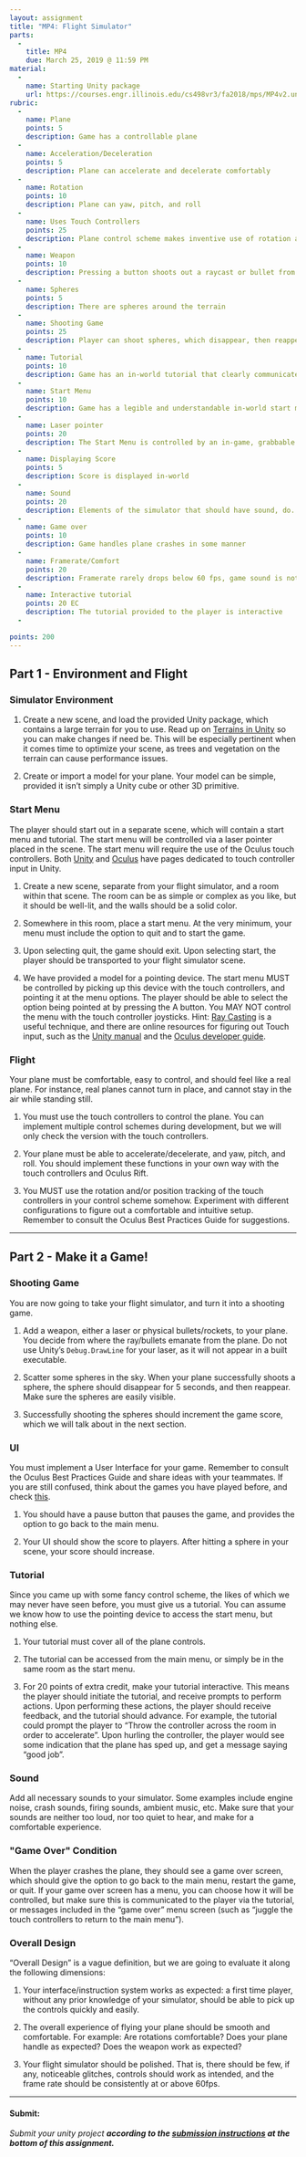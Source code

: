 ```yaml
---
layout: assignment
title: "MP4: Flight Simulator"
parts:
  -
    title: MP4
    due: March 25, 2019 @ 11:59 PM
material:
  -
    name: Starting Unity package
    url: https://courses.engr.illinois.edu/cs498vr3/fa2018/mps/MP4v2.unitypackage
rubric:
  -
    name: Plane
    points: 5
    description: Game has a controllable plane
  -
    name: Acceleration/Deceleration
    points: 5
    description: Plane can accelerate and decelerate comfortably
  -
    name: Rotation
    points: 10
    description: Plane can yaw, pitch, and roll
  -
    name: Uses Touch Controllers
    points: 25
    description: Plane control scheme makes inventive use of rotation and position tracking of touch controllers
  -
    name: Weapon
    points: 10
    description: Pressing a button shoots out a raycast or bullet from the plane
  -
    name: Spheres
    points: 5
    description: There are spheres around the terrain
  -
    name: Shooting Game
    points: 25
    description: Player can shoot spheres, which disappear, then reappear
  -
    name: Tutorial
    points: 10
    description: Game has an in-world tutorial that clearly communicates how to control the plane
  -
    name: Start Menu
    points: 10
    description: Game has a legible and understandable in-world start menu
  -
    name: Laser pointer
    points: 20
    description: The Start Menu is controlled by an in-game, grabbable laser pointer
  -
    name: Displaying Score
    points: 5
    description: Score is displayed in-world
  -
    name: Sound
    points: 20
    description: Elements of the simulator that should have sound, do.
  -
    name: Game over
    points: 10
    description: Game handles plane crashes in some manner
  -
    name: Framerate/Comfort
    points: 20
    description: Framerate rarely drops below 60 fps, game sound is not obnoxious, and plane acceleration, deceleration, and rotations are comfortable.
  -
    name: Interactive tutorial
    points: 20 EC
    description: The tutorial provided to the player is interactive
  -

points: 200
---
```


## Part 1 - Environment and Flight

### Simulator Environment

1. Create a new scene, and load the provided Unity package, which contains a large terrain for you to use. Read up on [Terrains in Unity](https://docs.unity3d.com/Manual/script-Terrain.html) 
   so you can make changes if need be. This will be especially pertinent when it comes time to optimize your scene, as trees and vegetation 
   on the terrain can cause performance issues.

2. Create or import a model for your plane. Your model can be simple, provided it isn’t simply a Unity cube or other 3D primitive.


### Start Menu

The player should start out in a separate scene, which will contain a start menu and tutorial. The start menu will be controlled via a laser pointer 
placed in the scene. The start menu will require the use of the Oculus touch controllers. Both [Unity](https://docs.unity3d.com/Manual/OculusControllers.html) and [Oculus](https://developer.oculus.com/documentation/unity/latest/concepts/unity-ovrinput/) have pages dedicated to 
touch controller input in Unity.


1. Create a new scene, separate from your flight simulator, and a room within that scene. The room can be as simple or complex as you like, 
   but it should be well-lit, and the walls should be a solid color.

2. Somewhere in this room, place a start menu. At the very minimum, your menu must include the option to quit and to start the game.

3. Upon selecting quit, the game should exit. Upon selecting start, the player should be transported to your flight simulator scene.

4. We have provided a model for a pointing device. The start menu MUST be controlled by picking up this device with the touch controllers, 
   and pointing it at the menu options. The player should be able to select the option being pointed at by pressing the A button. You MAY NOT 
   control the menu with the touch controller joysticks. Hint: [Ray Casting](https://unity3d.com/learn/tutorials/modules/beginner/physics/raycasting) is a useful technique, and there are online resources for figuring 
   out Touch input, such as the [Unity manual](https://docs.unity3d.com/Manual/OculusControllers.html) and the [Oculus developer guide](https://developer.oculus.com/documentation/unity/latest/concepts/unity-ovrinput/).


### Flight

Your plane must be comfortable, easy to control, and should feel like a real plane. For instance, real planes cannot turn in place, and cannot 
stay in the air while standing still.

1. You must use the touch controllers to control the plane. You can implement multiple control schemes during development, but we will 
   only check the version with the touch controllers. 

2. Your plane must be able to accelerate/decelerate, and yaw, pitch, and roll. You should implement these functions in your own way with 
   the touch controllers and Oculus Rift. 

3. You MUST use the rotation and/or position tracking of the touch controllers in your control scheme somehow. Experiment with different 
   configurations to figure out a comfortable and intuitive setup. Remember to consult the Oculus Best Practices Guide for suggestions. 

---

## Part 2 - Make it a Game!

### Shooting Game

You are now going to take your flight simulator, and turn it into a shooting game.

1. Add a weapon, either a laser or physical bullets/rockets, to your plane. You decide from where the ray/bullets emanate from the plane. 
   Do not use Unity’s `Debug.DrawLine` for your laser, as it will not appear in a built executable.

2. Scatter some spheres in the sky. When your plane successfully shoots a sphere, the sphere should disappear for 5 seconds, and then 
   reappear. Make sure the spheres are easily visible.

3. Successfully shooting the spheres should increment the game score, which we will talk about in the next section.


### UI

You must implement a User Interface for your game. Remember to consult the Oculus Best Practices Guide and share ideas with your teammates. 
If you are still confused, think about the games you have played before, and check [this](https://developer.oculus.com/blog/introducing-the-oculus-sample-framework-for-unity-5/).

1. You should have a pause button that pauses the game, and provides the option to go back to the main menu.

2. Your UI should show the score to players. After hitting a sphere in your scene, your score should increase.


### Tutorial

Since you came up with some fancy control scheme, the likes of which we may never have seen before, you must give us a tutorial. 
You can assume we know how to use the pointing device to access the start menu, but nothing else.

1. Your tutorial must cover all of the plane controls.

2. The tutorial can be accessed from the main menu, or simply be in the same room as the start menu. 

3. For 20 points of extra credit, make your tutorial interactive. This means the player should initiate the tutorial, and receive 
   prompts to perform actions. Upon performing these actions, the player should receive feedback, and the tutorial should advance. 
   For example, the tutorial could prompt the player to “Throw the controller across the room in order to accelerate”. Upon hurling the controller, 
   the player would see some indication that the plane has sped up, and get a message saying “good job”.


### Sound

Add all necessary sounds to your simulator. Some examples include engine noise, crash sounds, firing sounds, ambient music, etc. Make sure that your 
sounds are neither too loud, nor too quiet to hear, and make for a comfortable experience.


### "Game Over" Condition

When the player crashes the plane, they should see a game over screen, which should give the option to go back to the main menu, restart the game, or quit.
If your game over screen has a menu, you can choose how it will be controlled, but make sure this is communicated to the player via the tutorial, or messages 
included in the “game over” menu screen (such as “juggle the touch controllers to return to the main menu”).


### Overall Design

“Overall Design” is a vague definition, but we are going to evaluate it along the following dimensions:

1. Your interface/instruction system works as expected: a first time player, without any prior knowledge of your simulator, should be able to pick up the controls quickly and easily.

2. The overall experience of flying your plane should be smooth and comfortable. For example: Are rotations comfortable? Does your plane handle as expected? Does the weapon work as expected?

3. Your flight simulator should be polished. That is, there should be few, if any, noticeable glitches, controls should work as intended, and the frame rate should be consistently at or above 60fps.

---

#### Submit: 
*Submit your unity project **according to the [submission instructions](#submission-instructions) at the bottom of this assignment.***


